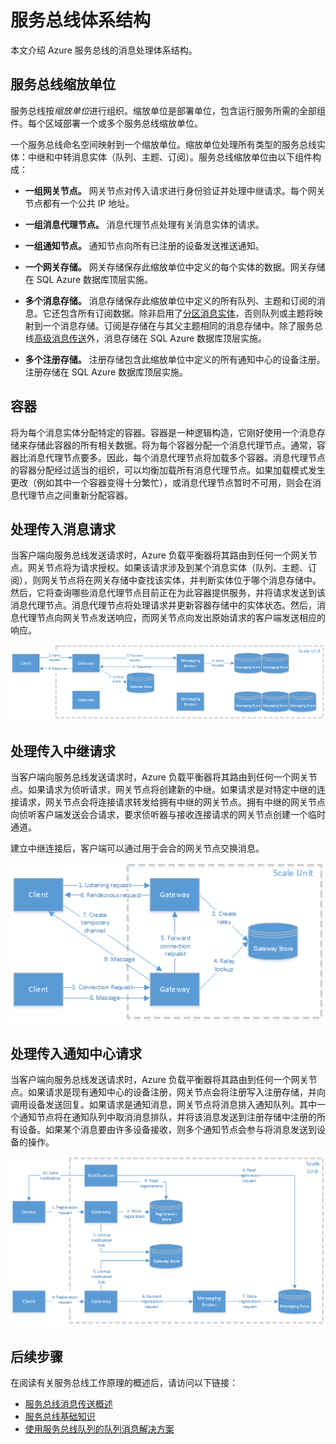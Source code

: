 <properties 
   pageTitle="服务总线体系结构 | Azure"
   description="介绍 Azure 服务总线的消息处理体系结构。"
   services="service-bus"
   documentationCenter="na"
   authors="sethmanheim"
   manager="timlt"
   editor="tysonn" />
<tags 
   ms.service="service-bus"
   ms.date="11/06/2015"
   wacn.date="12/17/2015" />

# 服务总线体系结构

本文介绍 Azure 服务总线的消息处理体系结构。

## 服务总线缩放单位

服务总线按*缩放单位*进行组织。缩放单位是部署单位，包含运行服务所需的全部组件。每个区域部署一个或多个服务总线缩放单位。

一个服务总线命名空间映射到一个缩放单位。缩放单位处理所有类型的服务总线实体：中继和中转消息实体（队列、主题、订阅）。服务总线缩放单位由以下组件构成：

- **一组网关节点。** 网关节点对传入请求进行身份验证并处理中继请求。每个网关节点都有一个公共 IP 地址。

- **一组消息代理节点。** 消息代理节点处理有关消息实体的请求。

- **一组通知节点。** 通知节点向所有已注册的设备发送推送通知。

- **一个网关存储。** 网关存储保存此缩放单位中定义的每个实体的数据。网关存储在 SQL Azure 数据库顶层实施。

- **多个消息存储。** 消息存储保存此缩放单位中定义的所有队列、主题和订阅的消息。它还包含所有订阅数据。除非启用了[分区消息实体](/documentation/articles/service-bus-partitioning)，否则队列或主题将映射到一个消息存储。订阅是存储在与其父主题相同的消息存储中。除了服务总线[高级消息传送](/documentation/articles/service-bus-premium-messaging)外，消息存储在 SQL Azure 数据库顶层实施。

- **多个注册存储。** 注册存储包含此缩放单位中定义的所有通知中心的设备注册。注册存储在 SQL Azure 数据库顶层实施。

## 容器

将为每个消息实体分配特定的容器。容器是一种逻辑构造，它刚好使用一个消息存储来存储此容器的所有相关数据。将为每个容器分配一个消息代理节点。通常，容器比消息代理节点要多。因此，每个消息代理节点将加载多个容器。消息代理节点的容器分配经过适当的组织，可以均衡加载所有消息代理节点。如果加载模式发生更改（例如其中一个容器变得十分繁忙），或消息代理节点暂时不可用，则会在消息代理节点之间重新分配容器。

## 处理传入消息请求

当客户端向服务总线发送请求时，Azure 负载平衡器将其路由到任何一个网关节点。网关节点将为请求授权。如果该请求涉及到某个消息实体（队列、主题、订阅），则网关节点将在网关存储中查找该实体，并判断实体位于哪个消息存储中。然后，它将查询哪些消息代理节点目前正在为此容器提供服务，并将请求发送到该消息代理节点。消息代理节点将处理请求并更新容器存储中的实体状态。然后，消息代理节点向网关节点发送响应，而网关节点向发出原始请求的客户端发送相应的响应。

![处理传入消息请求](./media/service-bus-architecture/IC690644.png)

## 处理传入中继请求

当客户端向服务总线发送请求时，Azure 负载平衡器将其路由到任何一个网关节点。如果请求为侦听请求，网关节点将创建新的中继。如果请求是对特定中继的连接请求，网关节点会将连接请求转发给拥有中继的网关节点。拥有中继的网关节点向侦听客户端发送会合请求，要求侦听器与接收连接请求的网关节点创建一个临时通道。

建立中继连接后，客户端可以通过用于会合的网关节点交换消息。

![处理传入中继请求](./media/service-bus-architecture/IC690645.png)

## 处理传入通知中心请求

当客户端向服务总线发送请求时，Azure 负载平衡器将其路由到任何一个网关节点。如果请求是现有通知中心的设备注册，网关节点会将注册写入注册存储，并向调用设备发送回复。如果请求是通知消息，网关节点将消息排入通知队列。其中一个通知节点将在通知队列中取消消息排队，并将该消息发送到注册存储中注册的所有设备。如果某个消息要由许多设备接收，则多个通知节点会参与将消息发送到设备的操作。

![处理传入通知中心请求](./media/service-bus-architecture/IC690646.png)

## 后续步骤

在阅读有关服务总线工作原理的概述后，请访问以下链接：

- [服务总线消息传送概述](/documentation/articles/service-bus-messaging-overview)
- [服务总线基础知识](/documentation/articles/service-bus-fundamentals-hybrid-solutions)
- [使用服务总线队列的队列消息解决方案](/documentation/articles/service-bus-dotnet-multi-tier-app-using-service-bus-queues)

<!---HONumber=Mooncake_1207_2015-->
